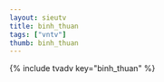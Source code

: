 ```yaml
--- 
layout: sieutv
title: binh_thuan
tags: ["vntv"]
thumb: binh_thuan
---
```

{% include tvadv key="binh_thuan" %}
